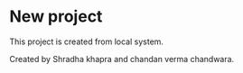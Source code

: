 # New project

This project is created from local system.

Created by Shradha khapra and chandan verma chandwara.
